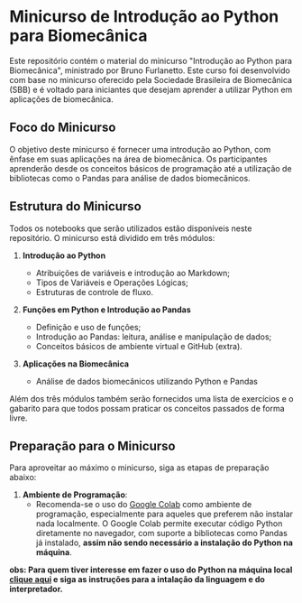 # Minicurso de Introdução ao Python para Biomecânica

Este repositório contém o material do minicurso "Introdução ao Python para Biomecânica", ministrado por Bruno
Furlanetto. Este curso foi desenvolvido com base no minicurso oferecido pela Sociedade Brasileira de Biomecânica (SBB) e
é voltado para iniciantes que desejam aprender a utilizar Python em aplicações de biomecânica.

## Foco do Minicurso

O objetivo deste minicurso é fornecer uma introdução ao Python, com ênfase em suas aplicações na área de biomecânica. Os
participantes aprenderão desde os conceitos básicos de programação até a utilização de bibliotecas como o Pandas para
análise de dados biomecânicos.

## Estrutura do Minicurso

Todos os notebooks que serão utilizados estão disponíveis neste repositório. O minicurso está dividido em três módulos:

1. **Introdução ao Python**
    - Atribuições de variáveis e introdução ao Markdown;
    - Tipos de Variáveis e Operações Lógicas;
    - Estruturas de controle de fluxo.

2. **Funções em Python e Introdução ao Pandas**
    - Definição e uso de funções;
    - Introdução ao Pandas: leitura, análise e manipulação de dados;
    - Conceitos básicos de ambiente virtual e GitHub (extra).

3. **Aplicações na Biomecânica**
    - Análise de dados biomecânicos utilizando Python e Pandas

Além dos três módulos também serão fornecidos uma lista de exercícios e o gabarito para que todos possam praticar os
conceitos passados de forma livre.

## Preparação para o Minicurso

Para aproveitar ao máximo o minicurso, siga as etapas de preparação abaixo:

1. **Ambiente de Programação**:
    - Recomenda-se o uso do [Google Colab](https://colab.research.google.com/) como ambiente de programação,
      especialmente para aqueles que preferem não instalar nada localmente. O Google Colab permite executar código
      Python diretamente no navegador, com suporte a bibliotecas como Pandas já instalado, **assim não sendo necessário
      a instalação do Python na máquina**.

**obs: Para quem tiver interesse em fazer o uso do Python na máquina local [clique aqui](https://github.com/BrunoFurlanetto/introducao_python_biomecanica/blob/main/docs/Instalação%20local.md) e siga as instruções para a
intalação da linguagem e do interpretador.**
